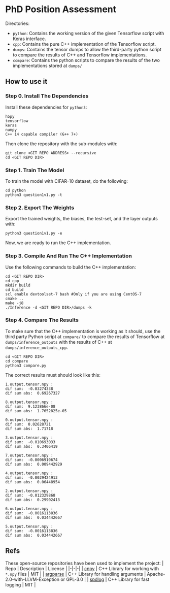 # PhD Position Assessment
Directories:
- `python`: Contains the working version of the given Tensorflow script with Keras interface.
- `cpp`: Contains the pure C++ implementation of the Tensorflow script.
- `dumps`: Contains the tensor dumps to allow the third-party python script to compare the results of C++ and Tensorflow implementations. 
- `compare`: Contains the python scripts to compare the results of the two implementations stored at `dumps/`

## How to use it

### Step 0. Install The Dependencies
Install these dependencies for `python3`:
```
h5py
tensorflow
keras
numpy
C++ 14 capable compiler (G++ 7+)
```


Then clone the repository with the sub-modules with:
```
git clone <GIT REPO ADDRESS> --recursive
cd <GIT REPO DIR>
```

### Step 1. Train The Model
To train the model with CIFAR-10 dataset, do the following:
```
cd python
python3 question1v1.py -t
```


### Step 2. Export The Weights
Export the trained weights, the biases, the test-set, and the layer outputs with: 
```
python3 question1v1.py -e
```
Now, we are ready to run the C++ implementation.


### Step 3. Compile And Run The C++ Implementation
Use the following commands to build the C++ implementation:
``` 
cd <GIT REPO DIR>
cd cpp
mkdir build
cd build
scl enable devtoolset-7 bash #Only if you are using CentOS-7 
cmake ..
make -j8
./Inference -d <GIT REPO DIR>/dumps -k
```


### Step 4. Compare The Results 
To make sure that the C++ implementation is working as it should, use the third party Python script at `compare/` to 
compare the results of Tensorflow at `dumps/inference_outputs` with the results of C++ at `dumps/inference_outputs_cpp`. 
```
cd <GIT REPO DIR>
cd compare
python3 compare.py
```

The correct results must should look like this:
```
1.output.tensor.npy : 
dif sum:  -0.03274338
dif sum abs:  0.69267327

8.output.tensor.npy : 
dif sum:  9.123866e-08
dif sum abs:  1.7652825e-05

0.output.tensor.npy : 
dif sum:  0.02628721
dif sum abs:  1.71718

3.output.tensor.npy : 
dif sum:  -0.010693033
dif sum abs:  0.3406419

7.output.tensor.npy : 
dif sum:  -0.0006910674
dif sum abs:  0.009442929

4.output.tensor.npy : 
dif sum:  -0.0029424913
dif sum abs:  0.06448954

2.output.tensor.npy : 
dif sum:  -0.012329868
dif sum abs:  0.29902413

6.output.tensor.npy : 
dif sum:  -0.0016113836
dif sum abs:  0.034442667

5.output.tensor.npy : 
dif sum:  -0.0016113836
dif sum abs:  0.034442667
```


## Refs
These open-source repositories have been used to implement the project:
| Repo | Description | License | 
|-|-|-| 
| [cnpy](https://github.com/rogersce/cnpy) | C++ Library for working with `*.npy` files | MIT |
| [argparse](https://github.com/jamolnng/argparse) | C++ Library for handling arguments | Apache-2.0-with-LLVM-Exception or GPL-3.0 |
| [spdlog](https://github.com/gabime/spdlog) | C++ Library for fast logging | MIT | 

